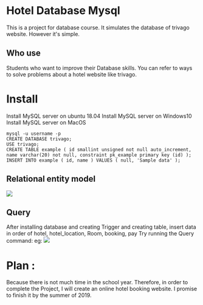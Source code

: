 # **Hotel Database Mysql**
This is a project for database course. It simulates the database of trivago website. However it's simple. 
## Who use 
Students who want to improve their Database skills. You can refer to ways to solve problems about a hotel website like trivago.
# Install
Install MySQL server on ubuntu 18.04 [](https://www.digitalocean.com/community/tutorials/how-to-install-mysql-on-ubuntu-18-04)
Install MySQL server on Windows10 [](https://www.onlinetutorialspoint.com/mysql/install-mysql-on-windows-10-step-by-step.html)
Install MySQL server on MacOS[](https://tableplus.io/blog/2018/11/how-to-download-mysql-mac.html)
```
mysql -u username -p
CREATE DATABASE trivago;
USE trivago;
CREATE TABLE example ( id smallint unsigned not null auto_increment, name varchar(20) not null, constraint pk_example primary key (id) );
INSERT INTO example ( id, name ) VALUES ( null, 'Sample data' );

```
## Relational entity model 
![](https://images.viblo.asia/0a6fbd1e-42b0-4ee3-b700-92ec0844b7d2.png)

## Query
After installing database and creating Trigger and creating table, insert data in order of hotel, hotel_location, Room, booking, pay
Try running the Query command:
eg:
![](https://images.viblo.asia/5aee93d9-6820-4319-b619-b61dab2da156.png)
# Plan :
Because there is not much time in the school year. Therefore, in order to complete the Project, I will create an online hotel booking website.
I promise to finish it by the summer of 2019.
